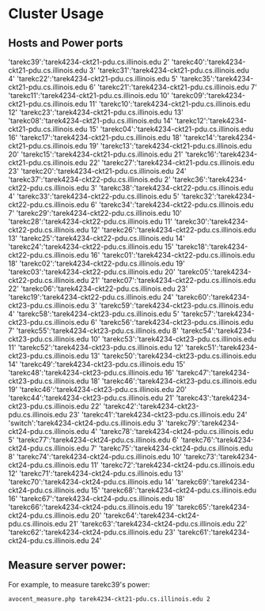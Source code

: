 # Cluster Usage

## Hosts and Power ports

'tarekc39':'tarek4234-ckt21-pdu.cs.illinois.edu 2'
'tarekc40':'tarek4234-ckt21-pdu.cs.illinois.edu 3'
'tarekc31':'tarek4234-ckt21-pdu.cs.illinois.edu 4'
'tarekc22':'tarek4234-ckt21-pdu.cs.illinois.edu 5'
'tarekc35':'tarek4234-ckt21-pdu.cs.illinois.edu 6'
'tarekc21':'tarek4234-ckt21-pdu.cs.illinois.edu 7'
'tarekc11':'tarek4234-ckt21-pdu.cs.illinois.edu 10'
'tarekc09':'tarek4234-ckt21-pdu.cs.illinois.edu 11'
'tarekc10':'tarek4234-ckt21-pdu.cs.illinois.edu 12'
'tarekc23':'tarek4234-ckt21-pdu.cs.illinois.edu 13'
'tarekc08':'tarek4234-ckt21-pdu.cs.illinois.edu 14'
'tarekc12':'tarek4234-ckt21-pdu.cs.illinois.edu 15'
'tarekc04':'tarek4234-ckt21-pdu.cs.illinois.edu 16'
'tarekc17':'tarek4234-ckt21-pdu.cs.illinois.edu 18'
'tarekc14':'tarek4234-ckt21-pdu.cs.illinois.edu 19'
'tarekc13':'tarek4234-ckt21-pdu.cs.illinois.edu 20'
'tarekc15':'tarek4234-ckt21-pdu.cs.illinois.edu 21'
'tarekc16':'tarek4234-ckt21-pdu.cs.illinois.edu 22'
'tarekc27':'tarek4234-ckt21-pdu.cs.illinois.edu 23'
'tarekc20':'tarek4234-ckt21-pdu.cs.illinois.edu 24'
'tarekc37':'tarek4234-ckt22-pdu.cs.illinois.edu 2'
'tarekc36':'tarek4234-ckt22-pdu.cs.illinois.edu 3'
'tarekc38':'tarek4234-ckt22-pdu.cs.illinois.edu 4'
'tarekc33':'tarek4234-ckt22-pdu.cs.illinois.edu 5'
'tarekc32':'tarek4234-ckt22-pdu.cs.illinois.edu 6'
'tarekc34':'tarek4234-ckt22-pdu.cs.illinois.edu 7'
'tarekc29':'tarek4234-ckt22-pdu.cs.illinois.edu 10'
'tarekc28':'tarek4234-ckt22-pdu.cs.illinois.edu 11'
'tarekc30':'tarek4234-ckt22-pdu.cs.illinois.edu 12'
'tarekc26':'tarek4234-ckt22-pdu.cs.illinois.edu 13'
'tarekc25':'tarek4234-ckt22-pdu.cs.illinois.edu 14'
'tarekc24':'tarek4234-ckt22-pdu.cs.illinois.edu 15'
'tarekc18':'tarek4234-ckt22-pdu.cs.illinois.edu 16'
'tarekc01':'tarek4234-ckt22-pdu.cs.illinois.edu 18'
'tarekc02':'tarek4234-ckt22-pdu.cs.illinois.edu 19'
'tarekc03':'tarek4234-ckt22-pdu.cs.illinois.edu 20'
'tarekc05':'tarek4234-ckt22-pdu.cs.illinois.edu 21'
'tarekc07':'tarek4234-ckt22-pdu.cs.illinois.edu 22'
'tarekc06':'tarek4234-ckt22-pdu.cs.illinois.edu 23'
'tarekc19':'tarek4234-ckt22-pdu.cs.illinois.edu 24'
'tarekc60':'tarek4234-ckt23-pdu.cs.illinois.edu 3'
'tarekc59':'tarek4234-ckt23-pdu.cs.illinois.edu 4'
'tarekc58':'tarek4234-ckt23-pdu.cs.illinois.edu 5'
'tarekc57':'tarek4234-ckt23-pdu.cs.illinois.edu 6'
'tarekc56':'tarek4234-ckt23-pdu.cs.illinois.edu 7'
'tarekc55':'tarek4234-ckt23-pdu.cs.illinois.edu 8'
'tarekc54':'tarek4234-ckt23-pdu.cs.illinois.edu 10'
'tarekc53':'tarek4234-ckt23-pdu.cs.illinois.edu 11'
'tarekc52':'tarek4234-ckt23-pdu.cs.illinois.edu 12'
'tarekc51':'tarek4234-ckt23-pdu.cs.illinois.edu 13'
'tarekc50':'tarek4234-ckt23-pdu.cs.illinois.edu 14'
'tarekc49':'tarek4234-ckt23-pdu.cs.illinois.edu 15'
'tarekc48':'tarek4234-ckt23-pdu.cs.illinois.edu 16'
'tarekc47':'tarek4234-ckt23-pdu.cs.illinois.edu 18'
'tarekc46':'tarek4234-ckt23-pdu.cs.illinois.edu 19'
'tarekc46':'tarek4234-ckt23-pdu.cs.illinois.edu 20'
'tarekc44':'tarek4234-ckt23-pdu.cs.illinois.edu 21'
'tarekc43':'tarek4234-ckt23-pdu.cs.illinois.edu 22'
'tarekc42':'tarek4234-ckt23-pdu.cs.illinois.edu 23'
'tarekc41':'tarek4234-ckt23-pdu.cs.illinois.edu 24'
'switch':'tarek4234-ckt24-pdu.cs.illinois.edu 3'
'tarekc79':'tarek4234-ckt24-pdu.cs.illinois.edu 4'
'tarekc78':'tarek4234-ckt24-pdu.cs.illinois.edu 5'
'tarekc77':'tarek4234-ckt24-pdu.cs.illinois.edu 6'
'tarekc76':'tarek4234-ckt24-pdu.cs.illinois.edu 7'
'tarekc75':'tarek4234-ckt24-pdu.cs.illinois.edu 8'
'tarekc74':'tarek4234-ckt24-pdu.cs.illinois.edu 10'
'tarekc73':'tarek4234-ckt24-pdu.cs.illinois.edu 11'
'tarekc72':'tarek4234-ckt24-pdu.cs.illinois.edu 12'
'tarekc71':'tarek4234-ckt24-pdu.cs.illinois.edu 13'
'tarekc70':'tarek4234-ckt24-pdu.cs.illinois.edu 14'
'tarekc69':'tarek4234-ckt24-pdu.cs.illinois.edu 15'
'tarekc68':'tarek4234-ckt24-pdu.cs.illinois.edu 16'
'tarekc67':'tarek4234-ckt24-pdu.cs.illinois.edu 18'
'tarekc66':'tarek4234-ckt24-pdu.cs.illinois.edu 19'
'tarekc65':'tarek4234-ckt24-pdu.cs.illinois.edu 20'
'tarekc64':'tarek4234-ckt24-pdu.cs.illinois.edu 21'
'tarekc63':'tarek4234-ckt24-pdu.cs.illinois.edu 22'
'tarekc62':'tarek4234-ckt24-pdu.cs.illinois.edu 23'
'tarekc61':'tarek4234-ckt24-pdu.cs.illinois.edu 24'

## Measure server power:
For example, to measure tarekc39's power:
```
avocent_measure.php tarek4234-ckt21-pdu.cs.illinois.edu 2
```

